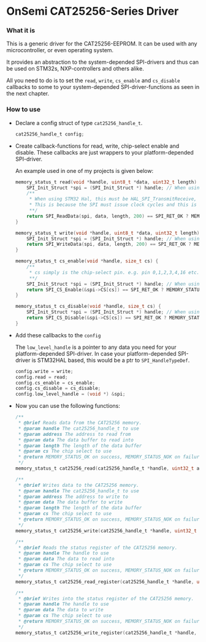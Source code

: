 # OnSemi CAT25256-Series Driver

### What it is

This is a generic driver for the CAT25256-EEPROM. It can be used with any microcontroller, or even operating system. 

It provides an abstraction to the system-depended SPI-drivers and thus can be used on STM32s, NXP-controllers and others alike.

All you need to do is to set the ``read``, ``write``, ``cs_enable`` and  ``cs_disable`` callbacks to some to your system-depended SPI-driver-functions as seen in the next chapter. 

### How to use

* Declare a config struct of type ``cat25256_handle_t``.

  ```c
  cat25256_handle_t config;
  ```

* Create callback-functions for read, write, chip-select enable and disable. These callbacks are just wrappers to your platform-depended SPI-driver.

  An example used in one of my projects is given below:

  ```c
  memory_status_t read(void *handle, uint8_t *data, uint32_t length) {
      SPI_Init_Struct *spi = (SPI_Init_Struct *) handle; // When using STM32 Hal, this can also be SPI_HandleTypeDef
      /** 
       * When using STM32 Hal, this must be HAL_SPI_TransmitReceive, where RX is an array of 0x00. 
       * This is because the SPI must issue clock cycles and this is best done by "sending" dummy 0x00 bytes. 
       **/
      return SPI_ReadData(spi, data, length, 200) == SPI_RET_OK ? MEMORY_STATUS_OK : MEMORY_STATUS_NOK;
  }
  
  memory_status_t write(void *handle, uint8_t *data, uint32_t length) {
      SPI_Init_Struct *spi = (SPI_Init_Struct *) handle; // When using STM32 Hal, this can also be SPI_HandleTypeDef
      return SPI_WriteData(spi, data, length, 200) == SPI_RET_OK ? MEMORY_STATUS_OK : MEMORY_STATUS_NOK;
  }
  
  memory_status_t cs_enable(void *handle, size_t cs) {
      /**
       * cs simply is the chip-select pin. e.g. pin 0,1,2,3,4,16 etc.
       **/
      SPI_Init_Struct *spi = (SPI_Init_Struct *) handle; // When using STM32 Hal, this can also be SPI_HandleTypeDef
      return SPI_CS_Enable(&spi->CS[cs]) == SPI_RET_OK ? MEMORY_STATUS_OK : MEMORY_STATUS_NOK;
  }
  
  memory_status_t cs_disable(void *handle, size_t cs) {
      SPI_Init_Struct *spi = (SPI_Init_Struct *) handle; // When using STM32 Hal, this can also be SPI_HandleTypeDef
      return SPI_CS_Disable(&spi->CS[cs]) == SPI_RET_OK ? MEMORY_STATUS_OK : MEMORY_STATUS_NOK;
  }
  ```

* Add these callbacks to the `config`

  The ``low_level_handle`` is a pointer to any data you need for your platform-depended SPI-driver. In case your platform-depended SPI-driver is 	   STM32HAL based, this would be a ptr to ``SPI_HandleTypeDef``.

  ```c
  config.write = write;
  config.read = read;
  config.cs_enable = cs_enable;
  config.cs_disable = cs_disable;
  config.low_level_handle = (void *) &spi;
  ```

* Now you can use the following functions:

  ```c
  /**
   * @brief Reads data from the CAT25256 memory.
   * @param handle The cat25256_handle_t to use
   * @param address The address to read from
   * @param data The data buffer to read into
   * @param length The length of the data buffer
   * @param cs The chip select to use
   * @return MEMORY_STATUS_OK on success, MEMORY_STATUS_NOK on failure
   */
  memory_status_t cat25256_read(cat25256_handle_t *handle, uint32_t address, uint8_t *data, uint32_t length, size_t cs);
  
  /**
   * @brief Writes data to the CAT25256 memory.
   * @param handle The cat25256_handle_t to use
   * @param address The address to write to
   * @param data The data buffer to write
   * @param length The length of the data buffer
   * @param cs The chip select to use
   * @return MEMORY_STATUS_OK on success, MEMORY_STATUS_NOK on failure
   */
  memory_status_t cat25256_write(cat25256_handle_t *handle, uint32_t address, uint8_t *data, uint32_t length, size_t cs);
  
  /**
   * @brief Reads the status register of the CAT25256 memory.
   * @param handle The handle to use
   * @param data The data to read into
   * @param cs The chip select to use
   * @return MEMORY_STATUS_OK on success, MEMORY_STATUS_NOK on failure
   */
  memory_status_t cat25256_read_register(cat25256_handle_t *handle, uint8_t *data, size_t cs);
  
  /**
   * @brief Writes into the status register of the CAT25256 memory.
   * @param handle The handle to use
   * @param data The data to write
   * @param cs The chip select to use
   * @return MEMORY_STATUS_OK on success, MEMORY_STATUS_NOK on failure
   */
  memory_status_t cat25256_write_register(cat25256_handle_t *handle, uint8_t data, size_t cs);
  ```

  
